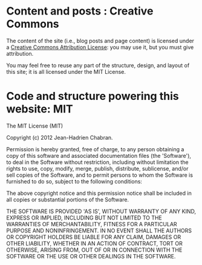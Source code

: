 # Content and posts : Creative Commons 

The content of the site (i.e., blog posts and page content) is licensed
under a [Creative Commons Attribution License](http://creativecommons.org/licenses/by/3.0/us/): you may use it, but you must give attribution.

You may feel free to reuse any part of the structure, design, and layout
of this site; it is all licensed under the MIT License.


# Code and structure powering this website: MIT
The MIT License (MIT)

Copyright (c) 2012 Jean-Hadrien Chabran.

Permission is hereby granted, free of charge, to any person obtaining a
copy
of this software and associated documentation files (the 'Software'), to
deal
in the Software without restriction, including without limitation the
rights
to use, copy, modify, merge, publish, distribute, sublicense, and/or
sell
copies of the Software, and to permit persons to whom the Software is
furnished to do so, subject to the following conditions:

The above copyright notice and this permission notice shall be included
in all
copies or substantial portions of the Software.

THE SOFTWARE IS PROVIDED 'AS IS', WITHOUT WARRANTY OF ANY KIND, EXPRESS
OR
IMPLIED, INCLUDING BUT NOT LIMITED TO THE WARRANTIES OF MERCHANTABILITY,
FITNESS FOR A PARTICULAR PURPOSE AND NONINFRINGEMENT. IN NO EVENT SHALL
THE
AUTHORS OR COPYRIGHT HOLDERS BE LIABLE FOR ANY CLAIM, DAMAGES OR OTHER
LIABILITY, WHETHER IN AN ACTION OF CONTRACT, TORT OR OTHERWISE, ARISING
FROM,
OUT OF OR IN CONNECTION WITH THE SOFTWARE OR THE USE OR OTHER DEALINGS
IN THE
SOFTWARE.
